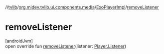 //[tvlib](../../../index.md)/[org.mjdev.tvlib.ui.components.media](../index.md)/[ExoPlayerImpl](index.md)/[removeListener](remove-listener.md)

# removeListener

[androidJvm]\
open override fun [removeListener](remove-listener.md)(listener: [Player.Listener](https://developer.android.com/reference/kotlin/androidx/media3/common/Player.Listener.html))

